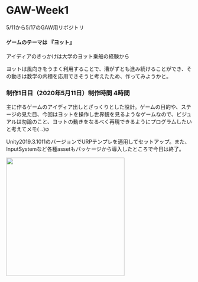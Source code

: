 # GAW-Week1
5/11から5/17のGAW用リポジトリ
#### ゲームのテーマは 『ヨット』
アイディアのきっかけは大学のヨット乗船の経験から
 
 ヨットは風向きをうまく利用することで、漕がずとも進み続けることができ、その動きは数学の内積を応用できそうと考えたため、作ってみようかと。
 
### 制作1日目（2020年5月11日）制作時間 4時間
 主に作るゲームのアイディア出しとざっくりとした設計。ゲームの目的や、ステージの見た目、今回はヨットを操作し世界観を見るようなゲームなので、ビジュアルは勿論のこと、ヨットの動きをなるべく再現できるようにプログラムしたいと考えてメモ( ..)φ

Unity2019.3.10f1のバージョンでURPテンプレを適用してセットアップ。また、InputSystemなど各種assetもパッケージから導入したところで今日は終了。


 <img src="https://user-images.githubusercontent.com/41467408/81573680-c593a880-93df-11ea-91d6-69acc1500a3d.JPG" width="320px">
